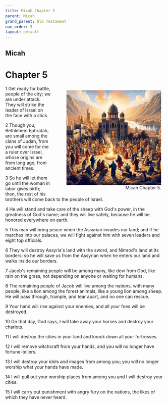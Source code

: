 ```yaml
---
title: Micah Chapter 5
parent: Micah
grand_parent: Old Testament
nav_order: 5
layout: default
---
```


## Micah

# Chapter 5

<figure style="float: right; margin-right: 10px;">
    <img src="/assets/Image/Micah/500/5.jpg" alt="Micah Chapter 5" style="width: 300px; height: 300px; float: right;padding-left: 10px;"/>
    <figcaption style="clear: both;text-align: right;">Micah Chapter 5.</figcaption>
</figure>
1 Get ready for battle, people of the city; we are under attack. They will strike the leader of Israel on the face with a stick.

2 Though you, Bethlehem Ephratah, are small among the clans of Judah, from you will come for me a ruler over Israel, whose origins are from long ago, from ancient times.

3 So he will let them go until the woman in labor gives birth; then, the rest of his brothers will come back to the people of Israel.

4 He will stand and take care of the sheep with God's power, in the greatness of God's name; and they will live safely, because he will be honored everywhere on earth.

5 This man will bring peace when the Assyrian invades our land; and if he marches into our palaces, we will fight against him with seven leaders and eight top officials.

6 They will destroy Assyria's land with the sword, and Nimrod's land at its borders: so he will save us from the Assyrian when he enters our land and walks inside our borders.

7 Jacob's remaining people will be among many, like dew from God, like rain on the grass, not depending on anyone or waiting for humans.

8 The remaining people of Jacob will live among the nations, with many people, like a lion among the forest animals, like a young lion among sheep. He will pass through, trample, and tear apart, and no one can rescue.

9 Your hand will rise against your enemies, and all your foes will be destroyed.

10 On that day, God says, I will take away your horses and destroy your chariots.

11 I will destroy the cities in your land and knock down all your fortresses.

12 I will remove witchcraft from your hands, and you will no longer have fortune-tellers.

13 I will destroy your idols and images from among you; you will no longer worship what your hands have made.

14 I will pull out your worship places from among you and I will destroy your cities.

15 I will carry out punishment with angry fury on the nations, the likes of which they have never heard.


